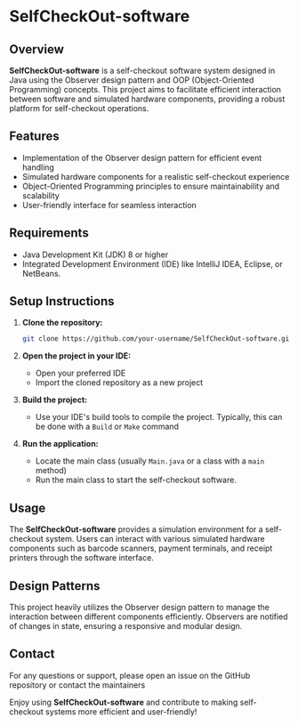 # SelfCheckOut-software

## Overview
**SelfCheckOut-software** is a self-checkout software system designed in Java using the Observer design pattern and OOP (Object-Oriented Programming) concepts. This project aims to facilitate efficient interaction between software and simulated hardware components, providing a robust platform for self-checkout operations.

## Features
- Implementation of the Observer design pattern for efficient event handling
- Simulated hardware components for a realistic self-checkout experience
- Object-Oriented Programming principles to ensure maintainability and scalability
- User-friendly interface for seamless interaction

## Requirements
- Java Development Kit (JDK) 8 or higher
- Integrated Development Environment (IDE) like IntelliJ IDEA, Eclipse, or NetBeans.

## Setup Instructions
1. **Clone the repository:**
    ```sh
    git clone https://github.com/your-username/SelfCheckOut-software.git
    ```
2. **Open the project in your IDE:**
    - Open your preferred IDE
    - Import the cloned repository as a new project

3. **Build the project:**
    - Use your IDE's build tools to compile the project. Typically, this can be done with a `Build` or `Make` command

4. **Run the application:**
    - Locate the main class (usually `Main.java` or a class with a `main` method)
    - Run the main class to start the self-checkout software.

## Usage
The **SelfCheckOut-software** provides a simulation environment for a self-checkout system. Users can interact with various simulated hardware components such as barcode scanners, payment terminals, and receipt printers through the software interface.

## Design Patterns
This project heavily utilizes the Observer design pattern to manage the interaction between different components efficiently. Observers are notified of changes in state, ensuring a responsive and modular design.


## Contact
For any questions or support, please open an issue on the GitHub repository or contact the maintainers

Enjoy using **SelfCheckOut-software** and contribute to making self-checkout systems more efficient and user-friendly!
